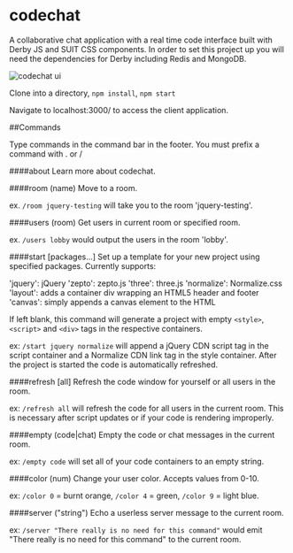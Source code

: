 # codechat

A collaborative chat application with a real time code interface built with Derby JS and SUIT CSS components. In order to set this project up you will need the dependencies for Derby including Redis and MongoDB.

![codechat ui](http://www.ericmcd.com/blog/img/codechat.png)

Clone into a directory, `npm install`, `npm start`

Navigate to localhost:3000/ to access the client application.

##Commands

Type commands in the command bar in the footer. You must prefix a command with . or /

####about
Learn more about codechat.

####room (name)
Move to a room.

ex. `/room jquery-testing` will take you to the room 'jquery-testing'. 


####users (room)
Get users in current room or specified room.

ex. `/users lobby` would output the users in the room 'lobby'.

####start [packages...]
Set up a template for your new project using specified packages. Currently supports:

'jquery': jQuery
'zepto': zepto.js
'three': three.js
'normalize': Normalize.css
'layout': adds a container div wrapping an HTML5 header and footer
'canvas': simply appends a canvas element to the HTML

If left blank, this command will generate a project with empty `<style>`, `<script>` and `<div>` tags in the respective containers.

ex: `/start jquery normalize` will append a jQuery CDN script tag in the script container and a Normalize CDN link tag in the style container. After the project is started the code is automatically refreshed. 

####refresh [all]
Refresh the code window for yourself or all users in the room.

ex: `/refresh all` will refresh the code for all users in the current room. This is necessary after script updates or if your code is rendering improperly.

####empty (code|chat)
Empty the code or chat messages in the current room.

ex: `/empty code` will set all of your code containers to an empty string.

####color (num)
Change your user color. Accepts values from 0-10.

ex: `/color 0` = burnt orange, `/color 4` = green, `/color 9` = light blue.

####server ("string")
Echo a userless server message to the current room.

ex: `/server "There really is no need for this command"` would emit "There really is no need for this command" to the current room.
